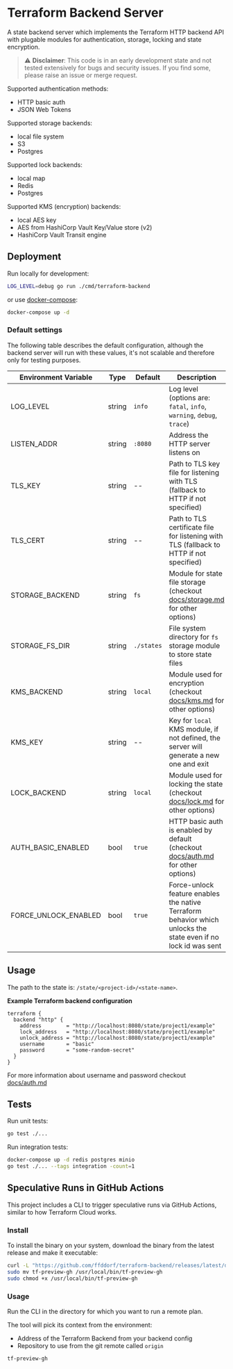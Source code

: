 # Terraform Backend Server

A state backend server which implements the Terraform HTTP backend API with plugable modules for authentication, storage, locking and state encryption.

> :warning: **Disclaimer**: This code is in an early development state and not tested extensively for bugs and security issues. If you find some, please raise an issue or merge request.

Supported authentication methods:

- HTTP basic auth
- JSON Web Tokens

Supported storage backends:

- local file system
- S3
- Postgres

Supported lock backends:

- local map
- Redis
- Postgres

Supported KMS (encryption) backends:

- local AES key
- AES from HashiCorp Vault Key/Value store (v2)
- HashiCorp Vault Transit engine

## Deployment

Run locally for development:

```sh
LOG_LEVEL=debug go run ./cmd/terraform-backend
```

or use [docker-compose](./docker-compose.yml):

```sh
docker-compose up -d
```

### Default settings

The following table describes the default configuration, although the backend server will run with these values, it's not scalable and therefore only for testing purposes.

| Environment Variable | Type   | Default    | Description                                                                                                    |
| -------------------- | ------ | ---------- | -------------------------------------------------------------------------------------------------------------- |
| LOG_LEVEL            | string | `info`     | Log level (options are: `fatal`, `info`, `warning`, `debug`, `trace`)                                          |
| LISTEN_ADDR          | string | `:8080`    | Address the HTTP server listens on                                                                             |
| TLS_KEY              | string | --         | Path to TLS key file for listening with TLS (fallback to HTTP if not specified)                                |
| TLS_CERT             | string | --         | Path to TLS certificate file for listening with TLS (fallback to HTTP if not specified)                        |
| STORAGE_BACKEND      | string | `fs`       | Module for state file storage (checkout [docs/storage.md](./docs/storage.md) for other options)                |
| STORAGE_FS_DIR       | string | `./states` | File system directory for `fs` storage module to store state files                                             |
| KMS_BACKEND          | string | `local`    | Module used for encryption (checkout [docs/kms.md](./docs/kms.md) for other options)                           |
| KMS_KEY              | string | --         | Key for `local` KMS module, if not defined, the server will generate a new one and exit                        |
| LOCK_BACKEND         | string | `local`    | Module used for locking the state (checkout [docs/lock.md](./docs/lock.md) for other options)                  |
| AUTH_BASIC_ENABLED   | bool   | `true`     | HTTP basic auth is enabled by default (checkout [docs/auth.md](./docs/auth.md) for other options)              |
| FORCE_UNLOCK_ENABLED | bool   | `true`     | Force-unlock feature enables the native Terraform behavior which unlocks the state even if no lock id was sent |

## Usage

The path to the state is: `/state/<project-id>/<state-name>`.

**Example Terraform backend configuration**

```hcl
terraform {
  backend "http" {
    address        = "http://localhost:8080/state/project1/example"
    lock_address   = "http://localhost:8080/state/project1/example"
    unlock_address = "http://localhost:8080/state/project1/example"
    username       = "basic"
    password       = "some-random-secret"
  }
}
```

For more information about username and password checkout [docs/auth.md](./docs/auth.md)

## Tests

Run unit tests:

```sh
go test ./...
```

Run integration tests:

```sh
docker-compose up -d redis postgres minio
go test ./... --tags integration -count=1
```

## Speculative Runs in GitHub Actions

This project includes a CLI to trigger speculative runs via GitHub Actions, similar to how Terraform Cloud works.

### Install

To install the binary on your system, download the binary from the latest release and make it executable:

```sh
curl -L "https://github.com/ffddorf/terraform-backend/releases/latest/download/tf-preview-gh_$(uname -s | tr '[:upper:]' '[:lower:]')-$(uname -m)" > tf-preview-gh
sudo mv tf-preview-gh /usr/local/bin/tf-preview-gh
sudo chmod +x /usr/local/bin/tf-preview-gh
```

### Usage

Run the CLI in the directory for which you want to run a remote plan.

The tool will pick its context from the environment:

- Address of the Terraform Backend from your backend config
- Repository to use from the git remote called `origin`

```
tf-preview-gh
```
